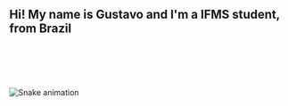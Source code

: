 <h2 align="left">Hi! My name is Gustavo and I'm a IFMS student, from Brazil</h2>

###


<br>


###


###

<br clear="both">

![Snake animation](https://github.com/danielbped/danielbped/blob/output/github-contribution-grid-snake.svg)
###
